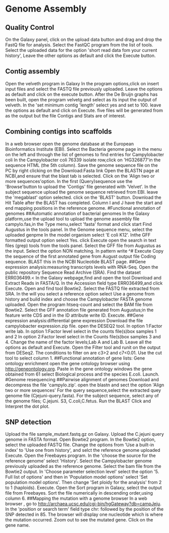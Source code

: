 # Genome Assembly
## Quality Control
On the Galaxy panel, click on the upload data button and drag and drop the FastQ file for analysis.
Select the FastQC program from the list of tools.
Select the uploaded data for the option 'short read data fom your current history',
Leave the other options as default and click the Execute button.
## Contig assembly
Open the velveth program in Galaxy
In the program options,click on insert input files and select the FASTQ file previously uploaded.
Leave the options as default and click on the execute button.
After the De Bruijn graphs has been built, open the program velvetg and select as its input the output of velveth.
In the 'set minimum contig 'length' select yes and set to 100.
leave the options as default and click on Execute.
five files will be generated from as the output but the file Contigs and Stats are of interest.
## Combining contigs into scaffolds
In a web browser open the genome database at the European Bioinformatics Institute (EBI).
Select the Bacteria genome page in the menu on the left and through the list of genomes to find entries for Campylobacter coli
In the Campylobacter coli 76339 isolate row,click on 'HG326877'in the sequence HTML (the 5th column).
Save the genome sequence file on the PC by right clicking on the Download:Fasta link
Open the BLASTN page at NCBI,and ensure that the blast tab is selected. Click on the 'Align two or more sequences'option.
In the first (Query)sequence use the 'Browse'button to upload the 'Contigs' file generated with 'Velvet'. 
In the subject sequence upload the genome sequence retrieved from EBI.
leave the 'megablast' option selected.
click on the 'BLAST' button.
Download the Hit Table after the BLAST has completed.
Column I and J have the start and end mapping positions in the reference genome.
#Functional annotation of genomes
##Automatic annotation of bacterial genomes
In the Galaxy platform,use the upload tool to upload the genome assembly file campylo.fas,in the Type menu,select 'fasta' format and click start
Find Augustus in the tools panel.
In the Genome sequence menu, select the uploaded genpme
In the model organism select 'E coli K12'.
Inthe GFF formatted output option select Yes.
click Execute
open the search in text files (grep) tools from the tools panel.
Select the GFF file from Augustus as the input.
Select the option NON matching.
In pattern write ^#
Execute
Copy the sequence of the first annotated gene from August output file Coding sequence.
BLAST this in the NCBI  Nucleotide BLAST page.
##Gene expression analysis:measuring transcripts levels with RNA-Seq.
Open the public repository Sequence Read Archive (SRA).
Find the dataset ERR036499.<
In the Galaxy webpage,find and open the tool Download and Extract Reads in FASTA/Q.
In the Accession field type ERR036499,and click Execute.
Open and find tool Bowtie2.
Select the FASTQ file extracted from SRA.
In the will you select a reference option select Use a genome from history and build index and choose the Campylobacter FASTA genome uploaded.
Open the program htseq-count and select the BAM file from Bowtie2.
Select the GFF annotation file generated from Augustus;in the feature write CDS and in the ID attribute write ID.
Execute.
##Gene expression analysis:differential gene expression
Download the file campylobacter expression.zip file.
open the DESEQ2 tool.
In option 1:Factor write lab. In option 1:Factor level select in the counts file(s)box samples 1 and 2
In option 2:Factor level select in the Counts file(s)box samples 3 and 4.
Change the name of the factor levels;Lab A and Lab B.
Leave all the options as default and Execute.
Open the Filter tool and runit on the output from DESeq2. The conditions to filter on are c3>2 and c7<0.01.
Use the cut tool to select column 1.
##Functional annotation of gene lists: Gene ontology enrichment
open the gene ontology browser using http://geneontology.org.
Paste in the gene ontology windows the gene obtained from 61
select Biological process and the species E.coli.
Launch.
#Genome resequencing
##Pairwise alignment of genomes
Download and decompress the file 'campylo.zip'.
open the blastn and sect the option 'Align two or more sequences'
For the query sequence,select the extracted quey genome file (Cjejuni-query.fasta).
For the subject sequence, select any of the genome files; C.jejuni. S3, C.coli,C.fetus.
Run the BLAST
Click and Interpret the dot plot.
## SNP detection
Upload the file sample_mutant.fastq.gz on Galaxy.
Upload the C.jejuni query genome in FASTA format.
Open Bowtie2 program.
In the Bowtie2 option, select the uploaded FASTQ file. Change the options from 'Use a built-in index' to 'Use one from history', and selct the reference genome uploaded
Execute.
Open the Freebayes program.
In the 'choose the source for the reference genome' select 'History'. Select the Campylobacter genome previously uploaded as the reference genome. Select the bam file from the Bowtie2 output.
In 'Choose parameter selection level' select the option '5. Full list of options' and then in 'Population model options' select 'Set population model options'. Then change 'Set ploidy for the analysis' from 2 to 1 (haploids).
Execute.
Open the Sort program in Galaxy, select the output file from Freebayes. Sort the file numerically in descending order,using column 6.
##Mapping the mutation with a genome browser
In a web browser , go to http://archaea.ucsc.edu/cgi-bin/hgGateway?db=campJeju.
In the 'position or search term' field type chr: followed by the position of the SNP detected in 85.
The browser will display one nucleotide which is where the mutation occurred. Zoom out to see the mutated gene.
Click on the gene name.
